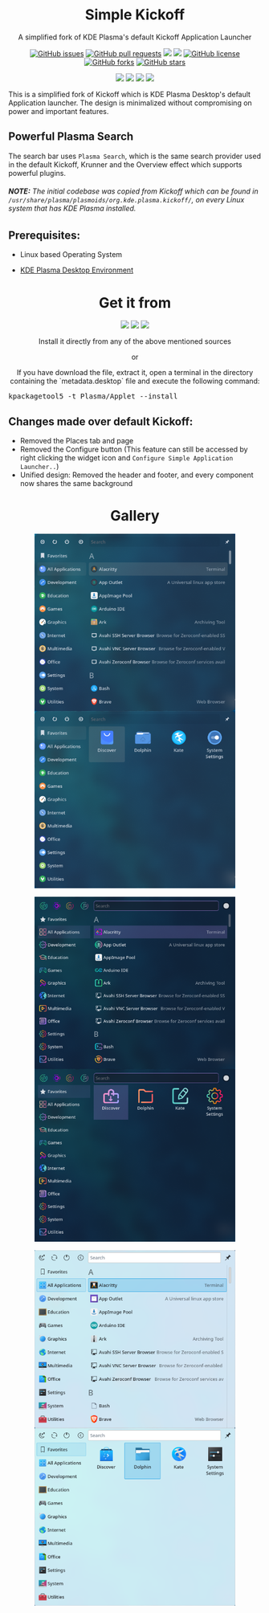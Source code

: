 <p align="center">
 <h1 align="center">Simple Kickoff</h1>
 <p align="center">A simplified fork of KDE Plasma's default Kickoff Application Launcher</p>
</p>

<p class="buttons" align="center">
 <a href="https://github.com/HimDek/Simple-Kickoff-for-Plasma/issues"><img alt="GitHub issues" src="https://img.shields.io/github/issues/HimDek/Simple-Kickoff-for-Plasma?style=flat-square"></a>
 <a href="https://github.com/HimDek/Simple-Kickoff-for-Plasma/pulls"><img alt="GitHub pull requests" src="https://img.shields.io/github/issues-pr/himdek/Simple-Kickoff-for-Plasma?style=flat-square"></a>
 <a href="https://github.com/HimDek/Simple-Kickoff-for-Plasma/"><img src="https://img.shields.io/badge/GitHub-View%20sourcecode-blue?style=flat-square&logo=github&color=blueviolet" /></a>
 <a href="https://himdek.com/Simple-Kickoff-for-Plasma/"><img class="invisible" src="https://img.shields.io/badge/himdek.com-View%20in%20Website-blue?style=flat-square&logo=Internet-Explorer&color=blue" /></a>
 <a href="https://github.com/HimDek/Simple-Kickoff-for-Plasma/blob/master/LICENSE.md"><img alt="GitHub license" src="https://img.shields.io/github/license/HimDek/Simple-Kickoff-for-Plasma?style=flat-square"></a>
 <a href="https://github.com/HimDek/Simple-Kickoff-for-Plasma/network"><img alt="GitHub forks" src="https://img.shields.io/github/forks/HimDek/Simple-Kickoff-for-Plasma?style=flat-square"></a>
 <a href="https://github.com/HimDek/Simple-Kickoff-for-Plasma/stargazers"><img alt="GitHub stars" src="https://img.shields.io/github/stars/HimDek/Simple-Kickoff-for-Plasma?style=flat-square"></a>
</p>

<p class="buttons" align="center">
  <a href="#gallery"><img src="https://img.shields.io/badge/View%20Screenshots-blueviolet?style=for-the-badge" /></a>
  <a href="#powerful-plasma-search"><img src="https://img.shields.io/badge/Powerful%20Plasma%20Search-blue?style=for-the-badge" /></a>
  <a href="#prerequisites"><img src="https://img.shields.io/badge/Install-green?style=for-the-badge" /></a>
  <a href="#changes-made-over-default-kickoff"><img src="https://img.shields.io/badge/Differenciation%20from%20Kickoff-orange?style=for-the-badge" /></a>
</p>

This is a simplified fork of Kickoff which is KDE Plasma Desktop's default Application launcher. The design is minimalized without compromising on power and important features.

## Powerful Plasma Search
The search bar uses `Plasma Search`, which is the same search provider used in the default Kickoff, Krunner and the Overview effect which supports powerful plugins.

###### **NOTE:** The initial codebase was copied from Kickoff which can be found in `/usr/share/plasma/plasmoids/org.kde.plasma.kickoff/`, on every Linux system that has KDE Plasma installed.

## Prerequisites:
* Linux based Operating System

* [KDE Plasma Desktop Environment](https://kde.org/plasma-desktop/)


<h1 align="center">Get it from</h1>

<p align="center">
  <a href="https://www.pling.com/p/1819888"><img height="50px" src="https://img.shields.io/badge/Pling%20Store-informational?style=for-the-badge&color=orange" /></a>
  <a href="https://store.kde.org/p/1819888"><img height="50px" src="https://img.shields.io/badge/KDE%20Store-informational?style=for-the-badge&logo=KDE" /></a>
  <a href="https://www.opendesktop.org/p/1819888"><img height="50px" src="https://img.shields.io/badge/openDesktop-informational?style=for-the-badge&color=blueviolet" /></a>
</p>

<p align="center">Install it directly from any of the above mentioned sources</p>

<p align="center">or</p>

<p align="center">If you have download the file, extract it, open a terminal in the directory containing the `metadata.desktop` file and execute the following command:</p>

<p align="center">
  <pre>kpackagetool5 -t Plasma/Applet --install</pre>
</p>

## Changes made over default Kickoff:

* Removed the Places tab and page
* Removed the Configure button (This feature can still be accessed by right clicking the widget icon and `Configure Simple Application Launcher..`)
* Unified design: Removed the header and footer, and every component now shares the same background

<h1 id="gallery" align="center">Gallery</h1>

<p align="center">
<img width="400px" src="assets/20220620_195604_Nordic_Round_List.png" align="center"/>
<img width="400px" src="assets/20220620_195604_Nordic_Round_Grid.png" align="center"/>
<br /><br />
<img width="400px" src="assets/20220620_195930_Sweet_List.png" align="center"/>
<img width="400px" src="assets/20220620_195930_Sweet_Grid.png" align="center"/>
<br /><br />
<img width="400px" src="assets/20220620_200013_Breeze_List.png" align="center"/>
<img width="400px" src="assets/20220620_200013_Breeze_Grid.png" align="center"/>
</p>
